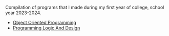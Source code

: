 Compilation of programs that I made during my first year of college, school year 2023-2024.

- [Object Oriented Programming](https://github.com/MarkApitan/College-Programs/tree/main/First-Year-Programs/Obeject-Oriented-Programming)
- [Programming Logic And Design](https://github.com/MarkApitan/College-Programs/tree/main/First-Year-Programs/Programming-Logic-and-Design)
